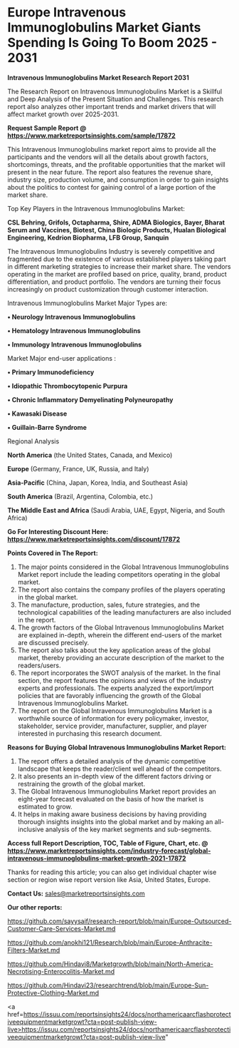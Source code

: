 # Europe Intravenous Immunoglobulins Market Giants Spending Is Going To Boom 2025 - 2031

<strong>Intravenous Immunoglobulins Market Research Report 2031</strong>

The Research Report on Intravenous Immunoglobulins Market is a Skillful and Deep Analysis of the Present Situation and Challenges. This research report also analyzes other important trends and market drivers that will affect market growth over 2025-2031.

<strong>Request Sample Report @ <a href=https://www.marketreportsinsights.com/sample/17872>https://www.marketreportsinsights.com/sample/17872</a></strong>

This Intravenous Immunoglobulins market report aims to provide all the participants and the vendors will all the details about growth factors, shortcomings, threats, and the profitable opportunities that the market will present in the near future. The report also features the revenue share, industry size, production volume, and consumption in order to gain insights about the politics to contest for gaining control of a large portion of the market share.

Top Key Players in the Intravenous Immunoglobulins Market:

<strong>CSL Behring, Grifols, Octapharma, Shire, ADMA Biologics, Bayer, Bharat Serum and Vaccines, Biotest, China Biologic Products, Hualan Biological Engineering, Kedrion Biopharma, LFB Group, Sanquin</strong>

The Intravenous Immunoglobulins Industry is severely competitive and fragmented due to the existence of various established players taking part in different marketing strategies to increase their market share. The vendors operating in the market are profiled based on price, quality, brand, product differentiation, and product portfolio. The vendors are turning their focus increasingly on product customization through customer interaction.

Intravenous Immunoglobulins Market Major Types are:

<strong>• Neurology Intravenous Immunoglobulins

• Hematology Intravenous Immunoglobulins

• Immunology Intravenous Immunoglobulins</strong>

Market Major end-user applications :

<strong>• Primary Immunodeficiency

• Idiopathic Thrombocytopenic Purpura

• Chronic Inflammatory Demyelinating Polyneuropathy

• Kawasaki Disease

• Guillain-Barre Syndrome</strong>

Regional Analysis

</u><strong><b>North America</b></strong> (the United States, Canada, and Mexico)

<strong><b>Europe </b></strong>(Germany, France, UK, Russia, and Italy)

<strong><b>Asia-Pacific</b></strong> (China, Japan, Korea, India, and Southeast Asia)

<strong><b>South America</b></strong> (Brazil, Argentina, Colombia, etc.)

<strong><b>The Middle East and Africa</b></strong> (Saudi Arabia, UAE, Egypt, Nigeria, and South Africa)

<strong>Go For Interesting Discount Here: <a href=https://www.marketreportsinsights.com/discount/17872>https://www.marketreportsinsights.com/discount/17872</a></strong>

<strong>Points Covered in The Report:</strong>
<ol>
  <li>The major points considered in the Global Intravenous Immunoglobulins Market report include the leading competitors operating in the global market.</li>
  <li>The report also contains the company profiles of the players operating in the global market.</li>
  <li>The manufacture, production, sales, future strategies, and the technological capabilities of the leading manufacturers are also included in the report.</li>
  <li>The growth factors of the Global Intravenous Immunoglobulins Market are explained in-depth, wherein the different end-users of the market are discussed precisely.</li>
  <li>The report also talks about the key application areas of the global market, thereby providing an accurate description of the market to the readers/users.</li>
  <li>The report incorporates the SWOT analysis of the market. In the final section, the report features the opinions and views of the industry experts and professionals. The experts analyzed the export/import policies that are favorably influencing the growth of the Global Intravenous Immunoglobulins Market.</li>
  <li>The report on the Global Intravenous Immunoglobulins Market is a worthwhile source of information for every policymaker, investor, stakeholder, service provider, manufacturer, supplier, and player interested in purchasing this research document.</li>
</ol>
<strong>Reasons for Buying Global Intravenous Immunoglobulins Market Report:</strong>

<ol>
  <li>The report offers a detailed analysis of the dynamic competitive landscape that keeps the reader/client well ahead of the competitors.</li>
  <li>It also presents an in-depth view of the different factors driving or restraining the growth of the global market.</li>
  <li>The Global Intravenous Immunoglobulins Market report provides an eight-year forecast evaluated on the basis of how the market is estimated to grow.</li>
  <li>It helps in making aware business decisions by having providing thorough insights insights into the global market and by making an all-inclusive analysis of the key market segments and sub-segments.</li>
</ol>
<strong>Access full Report Description, TOC, Table of Figure, Chart, etc. @ <a href=https://www.marketreportsinsights.com/industry-forecast/global-intravenous-immunoglobulins-market-growth-2021-17872>https://www.marketreportsinsights.com/industry-forecast/global-intravenous-immunoglobulins-market-growth-2021-17872</a></strong>


Thanks for reading this article; you can also get individual chapter wise section or region wise report version like Asia, United States, Europe.

<strong>Contact Us:</strong>
sales@marketreportsinsights.com

<strong>Our other reports:</strong>

<a href=https://github.com/sayysaif/research-report/blob/main/Europe-Outsourced-Customer-Care-Services-Market.md>https://github.com/sayysaif/research-report/blob/main/Europe-Outsourced-Customer-Care-Services-Market.md</a>

<a href=https://github.com/anokhi121/Research/blob/main/Europe-Anthracite-Filters-Market.md>https://github.com/anokhi121/Research/blob/main/Europe-Anthracite-Filters-Market.md</a>

<a href=https://github.com/Hindavi8/Marketgrowth/blob/main/North-America-Necrotising-Enterocolitis-Market.md>https://github.com/Hindavi8/Marketgrowth/blob/main/North-America-Necrotising-Enterocolitis-Market.md</a>

<a href=https://github.com/Hindavi23/researchtrend/blob/main/Europe-Sun-Protective-Clothing-Market.md>https://github.com/Hindavi23/researchtrend/blob/main/Europe-Sun-Protective-Clothing-Market.md</a>

<a href=https://issuu.com/reportsinsights24/docs/northamericaarcflashprotectiveequipmentmarketgrowt?cta=post-publish-view-live>https://issuu.com/reportsinsights24/docs/northamericaarcflashprotectiveequipmentmarketgrowt?cta=post-publish-view-live</a>"
